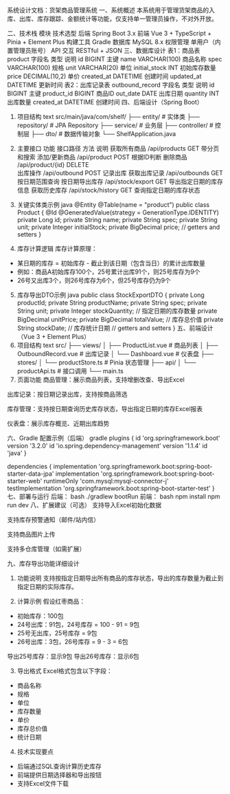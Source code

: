 系统设计文档：货架商品管理系统
一、系统概述
本系统用于管理货架商品的入库、出库、库存跟踪、金额统计等功能，仅支持单一管理员操作，不对外开放。

二、技术栈
模块	技术选型
后端	Spring Boot 3.x
前端	Vue 3 + TypeScript + Pinia + Element Plus
构建工具	Gradle
数据库	MySQL 8.x
权限管理	单用户（内置管理员账号）
API 交互	RESTful + JSON
三、数据库设计
表1：商品表 product
字段名	类型	说明
id	BIGINT	主键
name	VARCHAR(100)	商品名称
spec	VARCHAR(100)	规格
unit	VARCHAR(20)	单位
initial_stock	INT	初始库存数量
price	DECIMAL(10,2)	单价
created_at	DATETIME	创建时间
updated_at	DATETIME	更新时间
表2：出库记录表 outbound_record
字段名	类型	说明
id	BIGINT	主键
product_id	BIGINT	商品ID
out_date	DATE	出库日期
quantity	INT	出库数量
created_at	DATETIME	创建时间
四、后端设计（Spring Boot）
1. 项目结构
text
src/main/java/com/shelf/
├── entity/          # 实体类
├── repository/      # JPA Repository
├── service/         # 业务层
├── controller/      # 控制层
├── dto/            # 数据传输对象
└── ShelfApplication.java
2. 主要接口
功能	接口路径	方法	说明
获取所有商品	/api/products	GET	带分页和搜索
添加/更新商品	/api/product	POST	根据ID判断
删除商品	/api/product/{id}	DELETE	
出库操作	/api/outbound	POST	记录出库
获取出库记录	/api/outbounds	GET	按日期范围查询
按日期导出库存	/api/stock/export	GET	导出指定日期的库存信息
获取历史库存	/api/stock/history	GET	查询指定日期的库存状态
3. 关键实体类示例
java
@Entity
@Table(name = "product")
public class Product {
    @Id
    @GeneratedValue(strategy = GenerationType.IDENTITY)
    private Long id;
    private String name;
    private String spec;
    private String unit;
    private Integer initialStock;
    private BigDecimal price;
    // getters and setters
}

4. 库存计算逻辑
库存计算原理：
- 某日期的库存 = 初始库存 - 截止到该日期（包含当日）的累计出库数量
- 例如：商品A初始库存100个，25号累计出库91个，则25号库存为9个
- 26号又出库3个，则26号库存为6个，但25号库存仍为9个

5. 库存导出DTO示例
java
public class StockExportDTO {
    private Long productId;
    private String productName;
    private String spec;
    private String unit;
    private Integer stockQuantity;  // 指定日期的库存数量
    private BigDecimal unitPrice;
    private BigDecimal totalValue;  // 库存总价值
    private String stockDate;      // 库存统计日期
    // getters and setters
}
五、前端设计（Vue 3 + Element Plus）
1. 项目结构
text
src/
├── views/
│   ├── ProductList.vue    # 商品列表
│   ├── OutboundRecord.vue # 出库记录
│   └── Dashboard.vue      # 仪表盘
├── stores/
│   └── productStore.ts    # Pinia 状态管理
├── api/
│   └── productApi.ts      # 接口调用
└── main.ts
2. 页面功能
商品管理：展示商品列表，支持增删改查、导出Excel

出库记录：按日期记录出库，支持按商品筛选

库存管理：支持按日期查询历史库存状态，导出指定日期的库存Excel报表

仪表盘：展示库存概览、近期出库趋势

六、Gradle 配置示例（后端）
gradle
plugins {
    id 'org.springframework.boot' version '3.2.0'
    id 'io.spring.dependency-management' version '1.1.4'
    id 'java'
}

dependencies {
    implementation 'org.springframework.boot:spring-boot-starter-data-jpa'
    implementation 'org.springframework.boot:spring-boot-starter-web'
    runtimeOnly 'com.mysql:mysql-connector-j'
    testImplementation 'org.springframework.boot:spring-boot-starter-test'
}
七、部署与运行
后端：
bash
./gradlew bootRun
前端：
bash
npm install
npm run dev
八、扩展建议（可选）
支持导入Excel初始化数据

支持库存预警通知（邮件/站内信）

支持商品图片上传

支持多仓库管理（如需扩展）

九、库存导出功能详细设计

1. 功能说明
支持按指定日期导出所有商品的库存状态，导出的库存数量为截止到指定日期的实际库存。

2. 计算示例
假设红枣商品：
- 初始库存：100包
- 24号出库：91包，24号库存 = 100 - 91 = 9包
- 25号无出库，25号库存 = 9包
- 26号出库：3包，26号库存 = 9 - 3 = 6包

导出25号库存：显示9包
导出26号库存：显示6包

3. 导出格式
Excel格式包含以下字段：
- 商品名称
- 规格
- 单位
- 库存数量
- 单价
- 库存总价值
- 统计日期

4. 技术实现要点
- 后端通过SQL查询计算历史库存
- 前端提供日期选择器和导出按钮
- 支持Excel文件下载